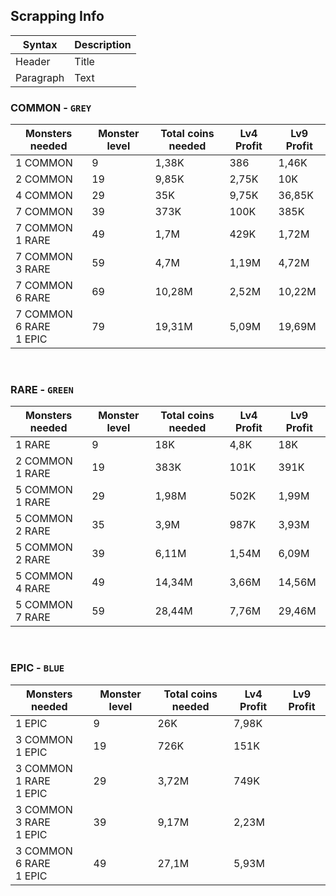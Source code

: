 Scrapping Info
---
| Syntax      | Description |
| ----------- | ----------- |
| Header      | Title       |
| Paragraph   | Text        |

### COMMON - `GREY`<br>
| Monsters needed |	Monster level | Total coins needed | Lv4 Profit	| Lv9 Profit |
| --------------- | ------------- | ------------------ | ---------- | ---------- |
| 1 COMMON | 9 | 1,38K | 386 | 1,46K |
| 2 COMMON | 19 | 9,85K | 2,75K | 10K |
| 4 COMMON | 29	| 35K | 9,75K | 36,85K |
| 7 COMMON | 39 | 373K | 100K | 385K |
| 7 COMMON <br> 1 RARE | 49 | 1,7M | 429K | 1,72M |
| 7 COMMON <br> 3 RARE | 59 | 4,7M | 1,19M | 4,72M |
| 7 COMMON <br> 6 RARE | 69 | 10,28M | 2,52M | 10,22M |
| 7 COMMON <br> 6 RARE <br> 1 EPIC | 79 | 19,31M | 5,09M | 19,69M |

<br>

### RARE - `GREEN`<br>	
| Monsters needed | Monster level | Total coins needed | Lv4 Profit | Lv9 Profit |
| --------------- | ------------- | ------------------ | ---------- | ---------- |
| 1 RARE | 9 | 18K | 4,8K | 18K |
| 2 COMMON <br> 1 RARE | 19 | 383K | 101K | 391K |
| 5 COMMON <br> 1 RARE | 29 | 1,98M | 502K | 1,99M |
| 5 COMMON <br> 2 RARE | 35 | 3,9M | 987K | 3,93M |
| 5 COMMON <br> 2 RARE | 39 | 6,11M | 1,54M | 6,09M |
| 5 COMMON <br> 4 RARE | 49 | 14,34M | 3,66M | 14,56M |
| 5 COMMON <br> 7 RARE | 59 | 28,44M | 7,76M | 29,46M |

<br>

### EPIC - `BLUE`<br>	
| Monsters needed | Monster level | Total coins needed | Lv4 Profit | Lv9 Profit |
| --------------- | ------------- | ------------------ | ---------- | ---------- |
| 1 EPIC | 9 | 26K | 7,98K | 
| 3 COMMON <br> 1 EPIC | 19	| 726K | 151K | 
| 3 COMMON <br> 1 RARE <br> 1 EPIC | 29 | 3,72M | 749K | 
| 3 COMMON <br> 3 RARE <br> 1 EPIC | 39 | 9,17M | 2,23M | 
| 3 COMMON <br> 6 RARE <br> 1 EPIC | 49 | 27,1M | 5,93M | 